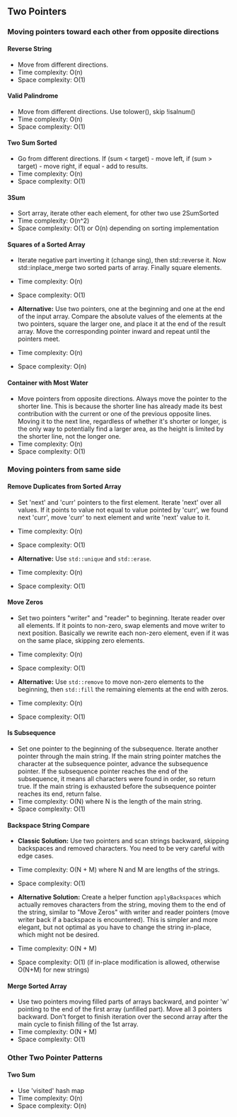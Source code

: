 ## Two Pointers

### Moving pointers toward each other from opposite directions

#### Reverse String

* Move from different directions.
* Time complexity: O(n)
* Space complexity: O(1)

#### Valid Palindrome

* Move from different directions. Use tolower(), skip !isalnum()
* Time complexity: O(n)
* Space complexity: O(1)

#### Two Sum Sorted

* Go from different directions. If (sum < target) - move left, if (sum > target) - move right, if equal - add to results.
* Time complexity: O(n)
* Space complexity: O(1)

#### 3Sum

* Sort array, iterate other each element, for other two use 2SumSorted
* Time complexity: O(n^2)
* Space complexity: O(1) or O(n) depending on sorting implementation

#### Squares of a Sorted Array

* Iterate negative part inverting it (change sing), then std::reverse it. Now std::inplace_merge two sorted parts of array. Finally square elements.
* Time complexity: O(n)
* Space complexity: O(1)

* **Alternative:** Use two pointers, one at the beginning and one at the end of the input array. Compare the absolute values of the elements at the two pointers, square the larger one, and place it at the end of the result array. Move the corresponding pointer inward and repeat until the pointers meet.
* Time complexity: O(n)
* Space complexity: O(n)

#### Container with Most Water

* Move pointers from opposite directions. Always move the pointer to the shorter line. This is because the shorter line has already made its best contribution with the current or one of the previous opposite lines. Moving it to the next line, regardless of whether it's shorter or longer, is the only way to potentially find a larger area, as the height is limited by the shorter line, not the longer one.
* Time complexity: O(n)
* Space complexity: O(1)

### Moving pointers from same side

#### Remove Duplicates from Sorted Array

* Set 'next' and 'curr' pointers to the first element. Iterate 'next' over all values. If it points to value not equal to value pointed by 'curr', we found next 'curr', move 'curr' to next element and write 'next' value to it.
* Time complexity: O(n)
* Space complexity: O(1)

* **Alternative:** Use `std::unique` and `std::erase`.
* Time complexity: O(n)
* Space complexity: O(1)

#### Move Zeros

* Set two pointers "writer" and "reader" to beginning. Iterate reader over all elements. If it points to non-zero, swap elements and move writer to next position. Basically we rewrite each non-zero element, even if it was on the same place, skipping zero elements.
* Time complexity: O(n)
* Space complexity: O(1)

* **Alternative:** Use `std::remove` to move non-zero elements to the beginning, then `std::fill` the remaining elements at the end with zeros.
* Time complexity: O(n)
* Space complexity: O(1)

#### Is Subsequence

* Set one pointer to the beginning of the subsequence. Iterate another pointer through the main string. If the main string pointer matches the character at the subsequence pointer, advance the subsequence pointer. If the subsequence pointer reaches the end of the subsequence, it means all characters were found in order, so return true. If the main string is exhausted before the subsequence pointer reaches its end, return false.
* Time complexity: O(N) where N is the length of the main string.
* Space complexity: O(1)

#### Backspace String Compare

* **Classic Solution:** Use two pointers and scan strings backward, skipping backspaces and removed characters. You need to be very careful with edge cases.
* Time complexity: O(N + M) where N and M are lengths of the strings.
* Space complexity: O(1)

* **Alternative Solution:** Create a helper function `applyBackspaces` which actually removes characters from the string, moving them to the end of the string, similar to "Move Zeros" with writer and reader pointers (move writer back if a backspace is encountered). This is simpler and more elegant, but not optimal as you have to change the string in-place, which might not be desired.
* Time complexity: O(N + M)
* Space complexity: O(1) (if in-place modification is allowed, otherwise O(N+M) for new strings)

#### Merge Sorted Array

* Use two pointers moving filled parts of arrays backward, and pointer 'w' pointing to the end of the first array (unfilled part). Move all 3 pointers backward. Don't forget to finish iteration over the second array after the main cycle to finish filling of the 1st array.
* Time complexity: O(N + M)
* Space complexity: O(1)

### Other Two Pointer Patterns

#### Two Sum

* Use 'visited' hash map
* Time complexity: O(n)
* Space complexity: O(n)